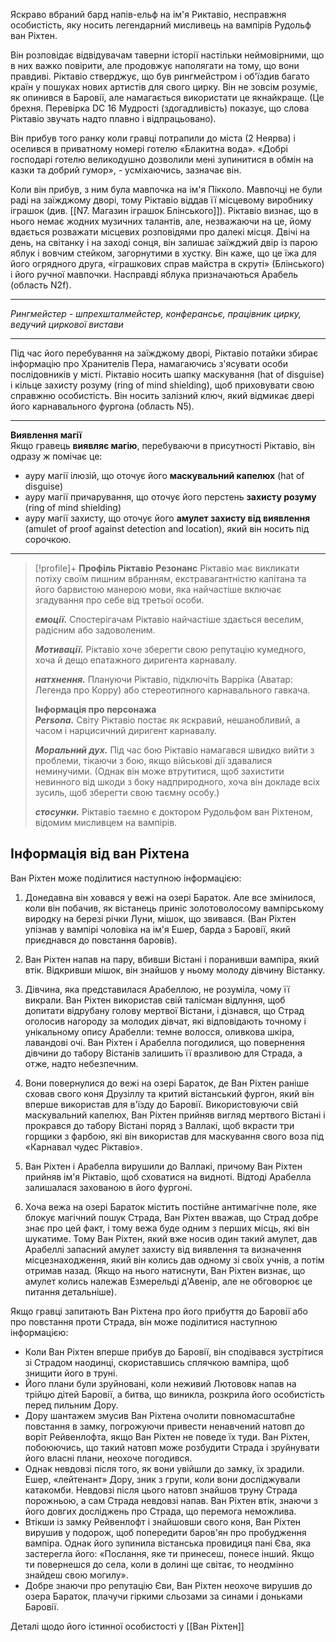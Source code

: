 Яскраво вбраний бард напів-ельф на ім'я Риктавіо, несправжня особистість, яку носить легендарний мисливець на вампірів Рудольф ван Ріхтен. 

Він розповідає відвідувачам таверни історії настільки неймовірними, що в них важко повірити, але продовжує наполягати на тому, що вони правдиві. Ріктавіо стверджує, що був рингмейстром і об'їздив багато країн у пошуках нових артистів для свого цирку. Він не зовсім розуміє, як опинився в Баровії, але намагається використати це якнайкраще. (Це брехня. Перевірка DC 16 Мудрості (здогадливість) показує, що слова Ріктавіо звучать надто плавно і відпрацьовано).

Він прибув того ранку коли гравці потрапили до міста (2 Неярва) і оселився в приватному номері готелю «Блакитна вода». «Добрі господарі готелю великодушно дозволили мені зупинитися в обмін на казки та добрий гумор», - усміхаючись, зазначає він. 

Коли він прибув, з ним була мавпочка на ім'я Пікколо. Мавпочці не були раді на заїжджому дворі, тому Ріктавіо віддав її місцевому виробнику іграшок (див. [[N7. Магазин іграшок Блінського]]). Ріктавіо визнає, що в нього немає жодних музичних талантів, але, незважаючи на це, йому вдається розважати місцевих розповідями про далекі місця. 
Двічі на день, на світанку і на заході сонця, він залишає заїжджий двір із парою яблук і вовчим стейком, загорнутими в хустку. Він каже, що це їжа для його огрядного друга, «іграшкових справ майстра в скруті» (Блінського) і його ручної мавпочки. Насправді яблука призначаються Арабель (область N2f).
***
*Рингмейстер - шпрехшталмейстер, конферансьє, працівник цирку, ведучий циркової вистави*
***
Під час його перебування на заїжджому дворі, Ріктавіо потайки збирає інформацію про Хранителів Пера, намагаючись з'ясувати особи послідовників у місті. 
Ріктавіо носить шапку маскування (hat of disguise) і кільце захисту розуму (ring of mind shielding), щоб приховувати свою справжню особистість. Він носить залізний ключ, який відмикає двері його карнавального фургона (область N5). 
***
**Виявлення магії**  
Якщо гравець __виявляє магію__, перебуваючи в присутності Ріктавіо, він одразу ж помічає це:  
- ауру магії ілюзій, що оточує його **маскувальний капелюх** (hat of disguise)
- ауру магії причарування, що оточує його перстень **захисту розуму** (ring of mind shielding)
- ауру магії захисту, що оточує його **амулет захисту від виявлення** (amulet of proof against detection and location), який він носить під сорочкою.  
***
> [!profile]+ **Профіль Ріктавіо**
> **Резонанс** Ріктавіо має викликати потіху своїм пишним вбранням, екстравагантністю капітана та його барвистою манерою мови, яка найчастіше включає згадування про себе від третьої особи.
> 
> **_емоції._** Спостерігачам Ріктавіо найчастіше здається веселим, радісним або задоволеним.
> 
> **_Мотивації._** Ріктавіо хоче зберегти свою репутацію кумедного, хоча й дещо епатажного диригента карнавалу.
> 
> **_натхнення._** Плануючи Ріктавіо, підключіть Варріка (Аватар: Легенда про Корру) або стереотипного карнавального гавкача.
> 
> **Інформація про персонажа**  
> **_Persona._** Світу Ріктавіо постає як яскравий, нешанобливий, а часом і нарцисичний диригент карнавалу.
> 
> **_Моральний дух._** Під час бою Ріктавіо намагався швидко вийти з проблеми, тікаючи з бою, якщо військові дії здавалися неминучими. (Однак він може втрутитися, щоб захистити невинного від шкоди з боку надприродного, хоча він докладе всіх зусиль, щоб зберегти свою таємну особу.)
> 
> **_стосунки._** Ріктавіо таємно є доктором Рудольфом ван Ріхтеном, відомим мисливцем на вампірів.
> 

## Інформація від ван Ріхтена
Ван Ріхтен може поділитися наступною інформацією:

1. Донедавна він ховався у вежі на озері Бараток. Але все змінилося, коли він побачив, як вістанець приніс золотоволосому вампірському виродку на березі річки Луни, мішок, що звивався. (Ван Ріхтен упізнав у вампірі чоловіка на ім'я Ешер, барда з Баровії, який приєднався до повстання баровів).
    
2. Ван Ріхтен напав на пару, вбивши Вістані і поранивши вампіра, який втік. Відкривши мішок, він знайшов у ньому молоду дівчину Вістанку.
    
3. Дівчина, яка представилася Арабеллою, не розуміла, чому її викрали. Ван Ріхтен використав свій талісман відлуння, щоб допитати відрубану голову мертвої Вістани, і дізнався, що Страд оголосив нагороду за молодих дівчат, які відповідають точному і унікальному опису Арабелли: темне волосся, оливкова шкіра, лавандові очі. Ван Ріхтен і Арабелла погодилися, що повернення дівчини до табору Вістанів залишить її вразливою для Страда, а отже, надто небезпечним.
    
4. Вони повернулися до вежі на озері Бараток, де Ван Ріхтен раніше сховав свого коня Друзіллу та критий вістанський фургон, який він вперше використав для в'їзду до Баровії. Використовуючи свій маскувальний капелюх, Ван Ріхтен прийняв вигляд мертвого Вістані і прокрався до табору Вістані поряд з Валлакі, щоб вкрасти три горщики з фарбою, які він використав для маскування свого воза під «Карнавал чудес Ріктавіо».
    
5. Ван Ріхтен і Арабелла вирушили до Валлакі, причому Ван Ріхтен прийняв ім'я Ріктавіо, щоб сховатися на видноті. Відтоді Арабелла залишалася захованою в його фургоні.
    
6. Хоча вежа на озері Бараток містить постійне антимагічне поле, яке блокує магічний пошук Страда, Ван Ріхтен вважав, що Страд добре знає про цей факт, і тому вежа буде одним з перших місць, які він шукатиме. Тому Ван Ріхтен, який вже носив один такий амулет, дав Арабеллі запасний амулет захисту від виявлення та визначення місцезнаходження, який він колись дав одному зі своїх учнів, а потім отримав назад. (Якщо на нього натиснути, Ван Ріхтен визнає, що амулет колись належав Езмерельді д'Авенір, але не обговорює це питання детальніше).

Якщо гравці запитають Ван Ріхтена про його прибуття до Баровії або про повстання проти Страда, він може поділитися наступною інформацією:

- Коли Ван Ріхтен вперше прибув до Баровії, він сподівався зустрітися зі Страдом наодинці, скориставшись сплячкою вампіра, щоб знищити його в труні.
- Його плани були зруйновані, коли неживий Лютововк напав на трійцю дітей Баровії, а битва, що виникла, розкрила його особистість перед пильним Дору.
- Дору шантажем змусив Ван Ріхтена очолити повномасштабне повстання в замку, погрожуючи привести ненавчений натовп до воріт Рейвенлофта, якщо Ван Ріхтен не поведе їх туди. Ван Ріхтен, побоюючись, що такий натовп може розбудити Страда і зруйнувати його власні плани, неохоче погодився.
- Однак невдовзі після того, як вони увійшли до замку, їх зрадили. Ешер, «лейтенант» Дору, зник з групи, коли вони досліджували катакомби. Невдовзі після цього натовп знайшов труну Страда порожньою, а сам Страда невдовзі напав. Ван Ріхтен втік, знаючи з його довгих досліджень про Страда, що перемога неможлива.
- Втікши із замку Рейвенлофт і знайшовши свого коня, Ван Ріхтен вирушив у подорож, щоб попередити баров'ян про пробудження вампіра. Однак його зупинила вістанська провидиця пані Єва, яка застерегла його: «Послання, яке ти принесеш, понесе інший. Якщо ти повернешся до села, коли в долині ще світає, то неодмінно знайдеш свою могилу».
- Добре знаючи про репутацію Єви, Ван Ріхтен неохоче вирушив до озера Бараток, плачучи гіркими сльозами за синами і доньками Баровії.

Деталі щодо його істинної особистості у [[Ван Ріхтен]] 
